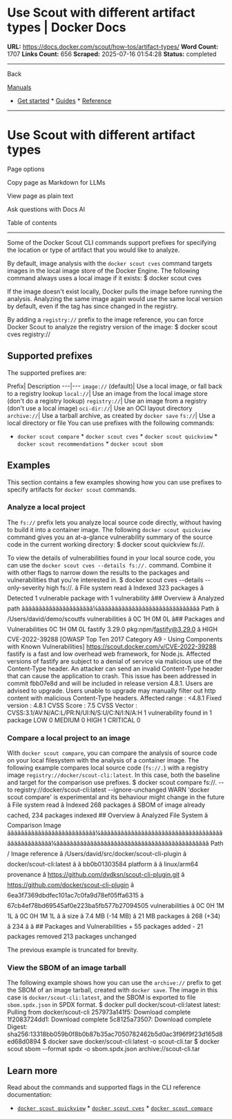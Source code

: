 # Use Scout with different artifact types | Docker Docs

**URL:** https://docs.docker.com/scout/how-tos/artifact-types/
**Word Count:** 1707
**Links Count:** 656
**Scraped:** 2025-07-16 01:54:28
**Status:** completed

---

Back

[Manuals](https://docs.docker.com/manuals/)

  * [Get started](https://docs.docker.com/get-started/)   * [Guides](https://docs.docker.com/guides/)   * [Reference](https://docs.docker.com/reference/)

* * *

# Use Scout with different artifact types

Page options

Copy page as Markdown for LLMs

View page as plain text

Ask questions with Docs AI

Table of contents

* * *

Some of the Docker Scout CLI commands support prefixes for specifying the location or type of artifact that you would like to analyze.

By default, image analysis with the `docker scout cves` command targets images in the local image store of the Docker Engine. The following command always uses a local image if it exists:               $ docker scout cves <image>     

If the image doesn't exist locally, Docker pulls the image before running the analysis. Analyzing the same image again would use the same local version by default, even if the tag has since changed in the registry.

By adding a `registry://` prefix to the image reference, you can force Docker Scout to analyze the registry version of the image:               $ docker scout cves registry://<image>     

## Supported prefixes

The supported prefixes are:

Prefix| Description   ---|---   `image://` \(default\)| Use a local image, or fall back to a registry lookup   `local://`| Use an image from the local image store \(don't do a registry lookup\)   `registry://`| Use an image from a registry \(don't use a local image\)   `oci-dir://`| Use an OCI layout directory   `archive://`| Use a tarball archive, as created by `docker save`   `fs://`| Use a local directory or file      You can use prefixes with the following commands:

  * `docker scout compare`   * `docker scout cves`   * `docker scout quickview`   * `docker scout recommendations`   * `docker scout sbom`

## Examples

This section contains a few examples showing how you can use prefixes to specify artifacts for `docker scout` commands.

### Analyze a local project

The `fs://` prefix lets you analyze local source code directly, without having to build it into a container image. The following `docker scout quickview` command gives you an at-a-glance vulnerability summary of the source code in the current working directory:               $ docker scout quickview fs://.     

To view the details of vulnerabilities found in your local source code, you can use the `docker scout cves --details fs://.` command. Combine it with other flags to narrow down the results to the packages and vulnerabilities that you're interested in.               $ docker scout cves --details --only-severity high fs://.         â File system read         â Indexed 323 packages         â Detected 1 vulnerable package with 1 vulnerability          â## Overview                              â        Analyzed path     âââââââââââââââââââââ¼ââââââââââââââââââââââââââââââ       Path              â  /Users/david/demo/scoutfs         vulnerabilities â    0C     1H     0M     0L          â## Packages and Vulnerabilities             0C     1H     0M     0L  fastify 3.29.0     pkg:npm/fastify@3.29.0              â HIGH CVE-2022-39288 [OWASP Top Ten 2017 Category A9 - Using Components with Known Vulnerabilities]           https://scout.docker.com/v/CVE-2022-39288                fastify is a fast and low overhead web framework, for Node.js. Affected versions of           fastify are subject to a denial of service via malicious use of the Content-Type           header. An attacker can send an invalid Content-Type header that can cause the           application to crash. This issue has been addressed in commit  fbb07e8d  and will be           included in release version 4.8.1. Users are advised to upgrade. Users unable to           upgrade may manually filter out http content with malicious Content-Type headers.                Affected range : <4.8.1           Fixed version  : 4.8.1           CVSS Score     : 7.5           CVSS Vector    : CVSS:3.1/AV:N/AC:L/PR:N/UI:N/S:U/C:N/I:N/A:H          1 vulnerability found in 1 package       LOW       0       MEDIUM    0       HIGH      1       CRITICAL  0     

### Compare a local project to an image

With `docker scout compare`, you can compare the analysis of source code on your local filesystem with the analysis of a container image. The following example compares local source code \(`fs://.`\) with a registry image `registry://docker/scout-cli:latest`. In this case, both the baseline and target for the comparison use prefixes.               $ docker scout compare fs://. --to registry://docker/scout-cli:latest --ignore-unchanged     WARN 'docker scout compare' is experimental and its behaviour might change in the future         â File system read         â Indexed 268 packages         â SBOM of image already cached, 234 packages indexed                 ## Overview                                     â              Analyzed File System              â              Comparison Image       ââââââââââââââââââââââââââ¼âââââââââââââââââââââââââââââââââââââââââââââââââ¼âââââââââââââââââââââââââââââââââââââââââââââ         Path / Image reference â  /Users/david/src/docker/scout-cli-plugin      â  docker/scout-cli:latest                                â                                                â  bb0b01303584           platform             â                                                â linux/arm64           provenance           â https://github.com/dvdksn/scout-cli-plugin.git â https://github.com/docker/scout-cli-plugin                                â  6ea3f7369dbdfec101ac7c0fa9d78ef05ffa6315      â  67cb4ef78bd69545af0e223ba5fb577b27094505           vulnerabilities      â    0C     0H     1M     1L                     â    0C     0H     1M     1L                                â                                                â           size                 â 7.4 MB (-14 MB)                                â 21 MB           packages             â 268 (+34)                                      â 234                                â                                                â                 ## Packages and Vulnerabilities                   +   55 packages added         -   21 packages removed            213 packages unchanged     

The previous example is truncated for brevity.

### View the SBOM of an image tarball

The following example shows how you can use the `archive://` prefix to get the SBOM of an image tarball, created with `docker save`. The image in this case is `docker/scout-cli:latest`, and the SBOM is exported to file `sbom.spdx.json` in SPDX format.               $ docker pull docker/scout-cli:latest     latest: Pulling from docker/scout-cli     257973a141f5: Download complete      1f2083724dd1: Download complete      5c8125a73507: Download complete      Digest: sha256:13318bb059b0f8b0b87b35ac7050782462b5d0ac3f96f9f23d165d8ed68d0894     $ docker save docker/scout-cli:latest -o scout-cli.tar     $ docker scout sbom --format spdx -o sbom.spdx.json archive://scout-cli.tar     

## Learn more

Read about the commands and supported flags in the CLI reference documentation:

  * [`docker scout quickview`](https://docs.docker.com/reference/cli/docker/scout/quickview/)   * [`docker scout cves`](https://docs.docker.com/reference/cli/docker/scout/cves/)   * [`docker scout compare`](https://docs.docker.com/reference/cli/docker/scout/compare/)